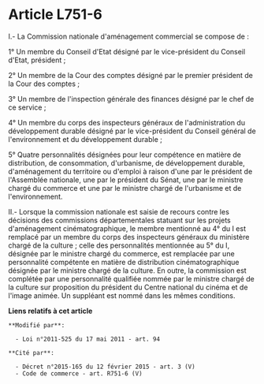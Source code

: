 # Article L751-6

I.- La Commission nationale d'aménagement commercial se compose de : 

1° Un membre du Conseil d'Etat désigné par le vice-président du Conseil d'Etat, président ; 

2° Un membre de la Cour des comptes désigné par le premier président de la Cour des comptes ; 

3° Un membre de l'inspection générale des finances désigné par le chef de ce service ; 

4° Un membre du corps des inspecteurs généraux de l'administration du développement durable désigné par le vice-président du
Conseil général de l'environnement et du développement durable ;  

5° Quatre personnalités désignées pour leur compétence en matière de distribution, de consommation, d'urbanisme, de
développement durable, d'aménagement du territoire ou d'emploi à raison d'une par le président de l'Assemblée nationale, une
par le président du Sénat, une par le ministre chargé du commerce et une par le ministre chargé de l'urbanisme et de
l'environnement. 

II.- Lorsque la commission nationale est saisie de recours contre les décisions des commissions départementales statuant sur
les projets d'aménagement cinématographique, le membre mentionné au 4° du I est remplacé par un membre du corps des
inspecteurs généraux du ministère chargé de la culture ; celle des personnalités mentionnée au 5° du I, désignée par le
ministre chargé du commerce, est remplacée par une personnalité compétente en matière de distribution cinématographique
désignée par le ministre chargé de la culture. En outre, la commission est complétée par une personnalité qualifiée nommée
par le ministre chargé de la culture sur proposition du président du Centre national du cinéma et de l'image animée. Un
suppléant est nommé dans les mêmes conditions.

**Liens relatifs à cet article**

	**Modifié par**:

	  - Loi n°2011-525 du 17 mai 2011 - art. 94

	**Cité par**:

	  - Décret n°2015-165 du 12 février 2015 - art. 3 (V)
	  - Code de commerce - art. R751-6 (V)
